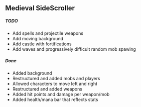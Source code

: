 ## Medieval SideScroller

##### TODO
- Add spells and projectile weapons
- Add moving background
- Add castle with fortifications
- Add waves and progressively difficult random mob spawing

##### Done
- Added background
- Restructured and added mobs and players
- Allowed characters to move left and right
- Restructured and added weapons
- Added hit points and damage per weapon/mob
- Added health/mana bar that reflects stats


